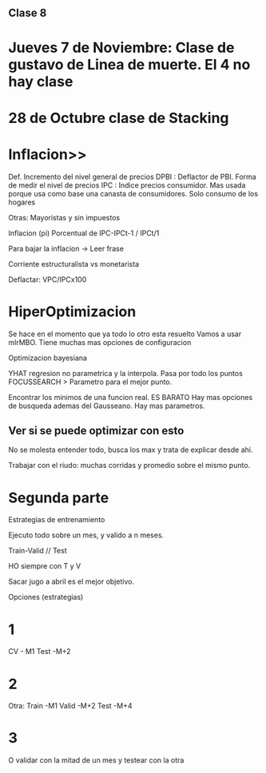 ## Clase 8 

# Jueves 7 de Noviembre: Clase de gustavo de Linea de muerte. El 4 no hay clase

# 28 de Octubre clase de Stacking

# Inflacion>> 

Def. Incremento del nivel general de precios
DPBI : Deflactor de PBI. Forma de medir el nivel de precios 
IPC : Indice precios consumidor. Mas usada porque usa como base una canasta de consumidores. Solo consumo de los hogares

Otras: Mayoristas y sin impuestos

Inflacion (pi) Porcentual de IPC-IPCt-1 / IPCt/1

Para bajar la inflacion -> Leer frase

Corriente estructuralista vs monetarista

Deflactar:
VPC/IPCx100

# HiperOptimizacion

Se hace en el momento que ya todo lo otro esta resuelto
Vamos a usar mlrMBO. Tiene muchas mas opciones de configuracion

Optimizacion bayesiana

YHAT regresion no parametrica y la interpola. Pasa por todo los puntos
FOCUSSEARCH > Parametro para el mejor punto.

Encontrar los minimos de una funcion real.
ES BARATO
Hay mas opciones de busqueda ademas del Gausseano.
Hay mas parametros.
## Ver si se puede optimizar con esto

No se molesta entender todo, busca los max y trata de explicar desde ahi.

Trabajar con el riudo: muchas corridas y promedio sobre el mismo punto.

# Segunda parte
Estrategias de entrenamiento

Ejecuto todo sobre un mes, y valido a n meses.

Train-Valid // Test

HO siempre con T y V

Sacar jugo a abril es el mejor objetivo.


Opciones (estrategias)

# 1
CV - M1
Test -M+2

# 2
Otra:
Train -M1
Valid -M+2
Test -M+4

# 3
O validar con la mitad de un mes y testear con la otra

